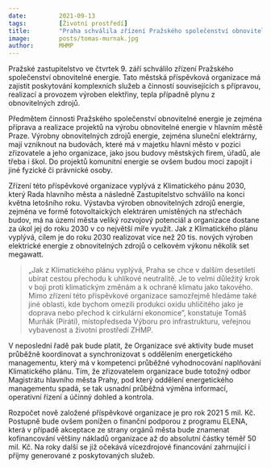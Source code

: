 ```yaml
---
date:         2021-09-13
tags:         [Životní prostředí]
title:        "Praha schválila zřízení Pražského společenství obnovitelné energie"
image: 	      posts/tomas-murnak.jpg
author:       MHMP
---
```


Pražské zastupitelstvo ve čtvrtek 9. září schválilo zřízení Pražského společenství obnovitelné energie. Tato městská příspěvková organizace má zajistit  poskytování komplexních služeb a činností souvisejících s přípravou, realizací a provozem výroben elektřiny, tepla případně plynu z obnovitelných zdrojů. 

Předmětem činnosti Pražského společenství obnovitelné energie je zejména příprava a realizace projektů na výrobu obnovitelné energie v hlavním městě Praze. Výrobny obnovitelných zdrojů energie, zejména sluneční elektrárny, mají vzniknout na budovách, které má v majetku hlavní město v pozici zřizovatele a jeho organizace, jako jsou budovy městských firem, úřadů, ale třeba i škol. Do projektů komunitní energie se ovšem budou moci zapojit i jiné fyzické či právnické osoby. 

Zřízení této příspěvkové organizace vyplývá z Klimatického pánu 2030, který Rada hlavního města a následně Zastupitelstvo schválilo na konci května letošního roku. Výstavba výroben obnovitelných zdrojů energie, zejména ve formě fotovoltaických elektráren umístěných na střechách budov, má na území města veliký rozvojový potenciál a organizace dostane za úkol jej do roku 2030 v co největší míře využít. Jak z Klimatického plánu vyplývá, cílem je do roku 2030 realizovat více než 20 tis. nových výroben elektrické energie z obnovitelných zdrojů o celkovém výkonu několik set megawatt.  

>„Jak z Klimatického plánu vyplývá, Praha se chce v dalším desetiletí ubírat cestou přechodu k uhlíkové neutralitě. Je to velmi důležitý krok v boji proti klimatickým změnám a k ochraně klimatu jako takového. Mimo zřízení této příspěvkové organizace samozřejmě hledáme také jiné oblasti, kde bychom omezili produkci oxidu uhličitého jako je doprava nebo přechod k cirkulární ekonomice”, konstatuje Tomáš Murňák (Piráti), místopředseda Výboru pro infrastrukturu, veřejnou vybavenost a životní prostředí ZHMP.

V neposlední řadě pak bude platit, že Organizace své aktivity bude muset průběžně koordinovat a synchronizovat s oddělením energetického managementu, který má v kompetenci průběžné vyhodnocování naplňování Klimatického plánu. Tím, že zřizovatelem organizace bude totožný odbor Magistrátu hlavního města Prahy, pod který oddělení energetického managementu spadá, se tak usnadní průběžná výměna informací, operativní řízení a účinný dohled a kontrola.

Rozpočet nově založené příspěvkové organizace je pro rok 2021 5 mil. Kč. Postupně bude ovšem ponížen o finanční podporou z programu ELENA, která v případě akceptace ze strany orgánů města bude znamenat kofinancování většiny nákladů organizace až do absolutní částky téměř 50 mil. Kč. Na roky další se již očekává vícezdrojové financování zahrnující i příjmy generované z poskytovaných služeb.

